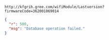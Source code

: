 `http://kfgrih.gree.com/wifiModule/Lastversion?firmwareCode=362001069014`

```json
{
  "r": 500,
  "msg": "Database operation failed."
}
```
